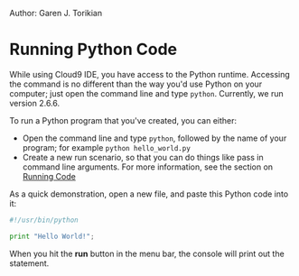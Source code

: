 Author: Garen J. Torikian

# Running Python Code

While using Cloud9 IDE, you have access to the Python runtime. Accessing the command is no different than the way you'd use Python on your computer; just open the command line and type `python`. Currently, we run version 2.6.6.

To run a Python program that you've created, you can either:

* Open the command line and  type `python`, followed by the name of your program; for example `python hello_world.py`
* Create a new run scenario, so that you can do things like pass in command line arguments. For more information, see the section on [Running Code](./running_and_debugging_code.html)

As a quick demonstration, open a new file, and paste this Python code into it:

```python
#!/usr/bin/python

print "Hello World!";
```

When you hit the **run** button in the menu bar, the console will print out the statement.